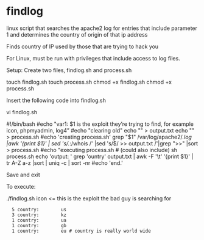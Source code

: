 # findlog
linux script that searches the apache2 log for entries that include parameter 1 and determines the country of origin of that ip address


Finds country of IP used by those that are trying to hack you

For Linux, must be run with privileges that include access to log files.

Setup:
Create two files, findlog.sh and process.sh 

touch findlog.sh
touch process.sh
chmod +x findlog.sh
chmod +x process.sh



Insert the following code into findlog.sh 

vi findlog.sh

#!/bin/bash
#echo "var1: $1 is the exploit they’re trying to find, for example icon, phpmyadmin, log4”
#echo "clearing old"
echo "" > output.txt
echo "" > process.sh
#echo 'creating process.sh'
grep "$1" /var/log/apache2/*.log  |awk  '{print $1}' | sed 's/.*:/whois /' |sed 's/$/ \>\> output.txt /'|grep ">>" |sort  > process.sh
#echo "executing process.sh  # (could also include)
sh process.sh
echo 'output: '
grep 'ountry' output.txt | awk -F '\t' '{print $1}' | tr A-Z a-z |sort | uniq -c | sort -nr
#echo 'end.'

Save and exit

To execute:

./findlog.sh  icon      <= this is the exploit the bad guy is searching for

      5 country:        us
      3 country:        kz
      1 country:        ua
      1 country:        gb
      1 country:        eu # country is really world wide


